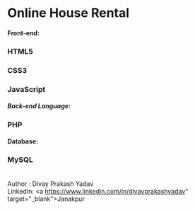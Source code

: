 # Online House Rental
#### Front-end:
### HTML5 </br>
### CSS3 </br>
### JavaScript </br>
##### Back-end Language:
### PHP </br>
#### Database:
### MySQL </br></br>
Author : Divay Prakash Yadav </br>
LinkedIn: <a https://www.linkedin.com/in/divayprakashyadav" target="_blank">Janakpur</a> </br>

